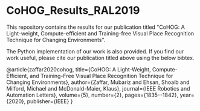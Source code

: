 # CoHOG_Results_RAL2019
This repository contains the results for our publication titled "CoHOG: A Light-weight, Compute-efficient and Training-free Visual Place Recognition Technique for Changing Environments".

The Python implementation of our work is also provided. If you find our work useful, please cite our publication titled above using the below bibtex.

@article{zaffar2020cohog,
  title={CoHOG: A Light-Weight, Compute-Efficient, and Training-Free Visual Place Recognition Technique for Changing Environments},
  author={Zaffar, Mubariz and Ehsan, Shoaib and Milford, Michael and McDonald-Maier, Klaus},
  journal={IEEE Robotics and Automation Letters},
  volume={5},
  number={2},
  pages={1835--1842},
  year={2020},
  publisher={IEEE}
}
